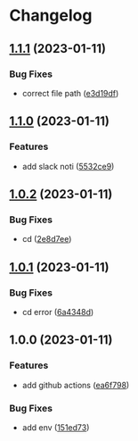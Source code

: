 # Changelog

## [1.1.1](https://github.com/key-hui-mentem/version-control/compare/v1.1.0...v1.1.1) (2023-01-11)


### Bug Fixes

* correct file path ([e3d19df](https://github.com/key-hui-mentem/version-control/commit/e3d19dfa05fca7eebb0b66d0ff54b97dd90ef80f))

## [1.1.0](https://github.com/key-hui-mentem/version-control/compare/v1.0.2...v1.1.0) (2023-01-11)


### Features

* add slack noti ([5532ce9](https://github.com/key-hui-mentem/version-control/commit/5532ce9003c0e970927050eeb0d4d8d9d0c0d517))

## [1.0.2](https://github.com/key-hui-mentem/version-control/compare/v1.0.1...v1.0.2) (2023-01-11)


### Bug Fixes

* cd ([2e8d7ee](https://github.com/key-hui-mentem/version-control/commit/2e8d7ee2bcdafdc0e6a77537563416e75a038406))

## [1.0.1](https://github.com/key-hui-mentem/version-control/compare/v1.0.0...v1.0.1) (2023-01-11)


### Bug Fixes

* cd error ([6a4348d](https://github.com/key-hui-mentem/version-control/commit/6a4348d5ebba2f374575e196aff9351ebcb7dfbb))

## 1.0.0 (2023-01-11)


### Features

* add github actions ([ea6f798](https://github.com/key-hui-mentem/version-control/commit/ea6f798d8be2c6324e5212953643b840162c089d))


### Bug Fixes

* add env ([151ed73](https://github.com/key-hui-mentem/version-control/commit/151ed732ee350dc239ab0e5a0d2a917d6af243a5))
